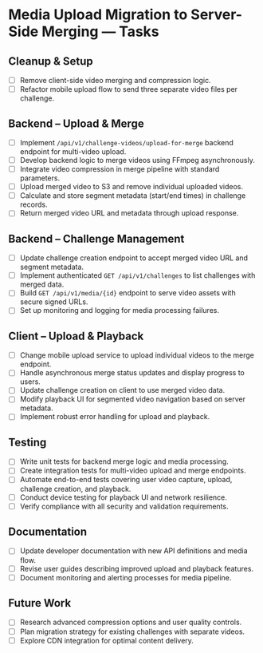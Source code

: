 # Media Upload Migration to Server-Side Merging — Tasks

## Cleanup & Setup

- [ ] Remove client-side video merging and compression logic.
- [ ] Refactor mobile upload flow to send three separate video files per challenge.

## Backend – Upload & Merge

- [ ] Implement `/api/v1/challenge-videos/upload-for-merge` backend endpoint for multi-video upload.
- [ ] Develop backend logic to merge videos using FFmpeg asynchronously.
- [ ] Integrate video compression in merge pipeline with standard parameters.
- [ ] Upload merged video to S3 and remove individual uploaded videos.
- [ ] Calculate and store segment metadata (start/end times) in challenge records.
- [ ] Return merged video URL and metadata through upload response.

## Backend – Challenge Management

- [ ] Update challenge creation endpoint to accept merged video URL and segment metadata.
- [ ] Implement authenticated `GET /api/v1/challenges` to list challenges with merged data.
- [ ] Build `GET /api/v1/media/{id}` endpoint to serve video assets with secure signed URLs.
- [ ] Set up monitoring and logging for media processing failures.

## Client – Upload & Playback

- [ ] Change mobile upload service to upload individual videos to the merge endpoint.
- [ ] Handle asynchronous merge status updates and display progress to users.
- [ ] Update challenge creation on client to use merged video data.
- [ ] Modify playback UI for segmented video navigation based on server metadata.
- [ ] Implement robust error handling for upload and playback.

## Testing

- [ ] Write unit tests for backend merge logic and media processing.
- [ ] Create integration tests for multi-video upload and merge endpoints.
- [ ] Automate end-to-end tests covering user video capture, upload, challenge creation, and playback.
- [ ] Conduct device testing for playback UI and network resilience.
- [ ] Verify compliance with all security and validation requirements.

## Documentation

- [ ] Update developer documentation with new API definitions and media flow.
- [ ] Revise user guides describing improved upload and playback features.
- [ ] Document monitoring and alerting processes for media pipeline.

## Future Work

- [ ] Research advanced compression options and user quality controls.
- [ ] Plan migration strategy for existing challenges with separate videos.
- [ ] Explore CDN integration for optimal content delivery.
